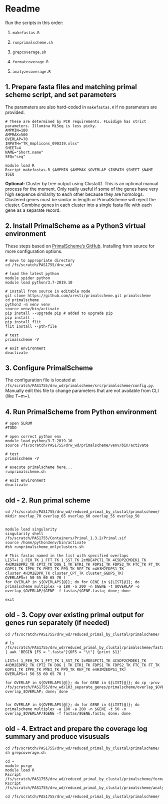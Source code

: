 # Readme

Run the scripts in this order:

1. `makefastas.R`

2. `runprimalscheme.sh`
3. `grepcoverage.sh`
4. `formatcoverage.R`
5. `analyzecoverage.R`

## 1. Prepare fasta files and matching primal scheme script, and set parameters

The parameters are also hard-coded in `makefastas.R` if no parameters are provided.

```{shell}
# These are determined by PCR requirements. FLuidigm has strict parameters. Illumina MiSeq is less picky.
AMPMIN=180
AMPMAX=500
OVERLAP=70
INPATH="TK_Amplicons_090319.xlsx"
SHEET=4
NAME="Short.name"
SEQ="seq"

module load R
Rscript makefastas.R $AMPMIN $AMPMAX $OVERLAP $INPATH $SHEET $NAME $SEQ
```

**Optional:** Cluster by tree output using Clustal$\Omega$. This is an optional manual process for the moment. Only really useful if some of the genes have very high sequence similarity to each other because they are homologs. Clustered genes must be similar in length or PrimalScheme will reject the cluster. Combine genes in each cluster into a single fasta file with each gene as a separate record.

## 2. Install PrimalScheme as a Python3 virtual environment

These steps based on [PrimalScheme’s GitHub](https://github.com/aresti/primalscheme/blob/master/README.md). Installing from source for more configuration options.

```shell
# move to appropriate directory
cd /fs/scratch/PAS1755/drw_wd/

# load the latest python
module spider python
module load python/3.7-2019.10

# install from source in editable mode
git clone https://github.com/aresti/primalscheme.git primalscheme
cd primalscheme
python3 -m venv venv
source venv/bin/activate
pip install --upgrade pip # added to upgrade pip
pip install .
pip install flit
flit install --pth-file

# test
primalscheme -V

# exit environment
deactivate

```



## 3. Configure PrimalScheme

The configuration file is located at `/fs/scratch/PAS1755/drw_wd/primalscheme/src/primalscheme/config.py`. Manually edit this file to change parameters that are not available from CLI (like *T*~m~).



## 4. Run PrimalScheme from Python environment

```shell
# open SLRUM
#TODO

# open correct python env
module load python/3.7-2019.10
source /fs/scratch/PAS1755/drw_wd/primalscheme/venv/bin/activate

# test
primalscheme -V

# execute primalscheme here...
runprimalscheme.sh

# exit environment
deactivate

```



## old - 2. Run primal scheme

```{shell}
cd /fs/scratch/PAS1755/drw_wd/reduced_primal_by_clustal/primalscheme/
mkdir overlap_70 overlap_65 overlap_60 overlap_55 overlap_50


module load singularity
singularity shell /fs/scratch/PAS1755/Containers/Primal_1.3.2/Primal.sif
source /home/python3env/bin/activate
#sh runprimalscheme_onlyclusters.sh

# This fastas named in the list with specified overlaps
LIST=( 1_FEH_TK 1_FFT_TK 1_SST_TK 2cMDE4PCT1_TK 4C5DP2CMDEK1_TK 4H3M2EDPR2_TK CPT2_TK DOG_1_TK ETR1_TK FDPS1_TK FDPS2_TK FTC_TK FT_TK GDPS1_TK IPPK_TK PMEI_TK PPO_TK REF_TK e4H3M2EDPS1_TK cluster_4H3M2EDPR_TK cluster_CPT_TK cluster_GGDPS_TK)
OVERLAPS=( 50 55 60 65 70 )
for OVERLAP in ${OVERLAPS[@]}; do for GENE in ${LIST[@]}; do primalscheme multiplex -a 180 -a 200 -n $GENE -t $OVERLAP -o overlap_$OVERLAP/$GENE -f fastas/$GENE.fasta; done; done

exit

```



## old - 3. Copy over existing primal output for genes run separately (if needed)

```{shell}
cd /fs/scratch/PAS1755/drw_wd/reduced_primal_by_clustal/primalscheme/

# ls /fs/scratch/PAS1755/drw_wd/reduced_primal_by_clustal/primalscheme/fastas | awk 'BEGIN {FS = ".fasta"}{OFS = "\t"} {print $1}'

LIST=( 1_FEH_TK 1_FFT_TK 1_SST_TK 2cMDE4PCT1_TK 4C5DP2CMDEK1_TK 4H3M2EDPR2_TK CPT2_TK DOG_1_TK ETR1_TK FDPS1_TK FDPS2_TK FTC_TK FT_TK GDPS1_TK IPPK_TK PMEI_TK PPO_TK REF_TK e4H3M2EDPS1_TK)
OVERLAPS=( 50 55 60 65 70 )

for OVERLAP in ${OVERLAPS[@]}; do for GENE in ${LIST[@]}; do cp -pruv /fs/scratch/PAS1755/drw_wd/103_separate_genes/primalscheme/overlap_$OVERLAP/$GENE overlap_$OVERLAP; done; done


for OVERLAP in ${OVERLAPS[@]}; do for GENE in ${LIST[@]}; do primalscheme multiplex -a 180 -a 200 -n $GENE -t 50 -o overlap_$OVERLAP/$GENE -f fastas/$GENE.fasta; done; done
```



## old - 4. Extract and prepare the coverage log summary and produce visusuals

```{shell}
cd /fs/scratch/PAS1755/drw_wd/reduced_primal_by_clustal/primalscheme/
sh grepcoverage.sh

cd ~
module purge
module load R
Rscript /fs/scratch/PAS1755/drw_wd/reduced_primal_by_clustal/primalscheme/formatcoverage.R
Rscript /fs/scratch/PAS1755/drw_wd/reduced_primal_by_clustal/primalscheme/analyzecoverage.R

cd /fs/scratch/PAS1755/drw_wd/reduced_primal_by_clustal/primalscheme/

```

